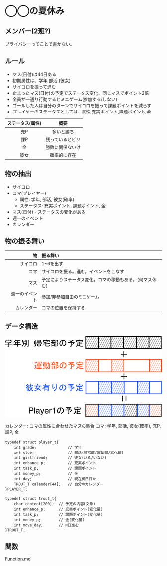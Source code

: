# ◯◯の夏休み

## メンバー(2班?)
プライバシーってことで書かない。

## ルール
- マス(日付)は44日ある
- 初期属性は、学年,部活,(彼女)
- サイコロを振って進む
- 止まったマス(日付)の予定でステータス変化、同じマスでポイント2倍
- 全員が一通り行動するとミニゲーム(参加する/しない)
- ゴールした人は自分のターンでサイコロを振って課題ポイントを減らす
- プレイヤーのステータスとしては、属性,充実ポイント,課題ポイント,金

| ステータス(属性) | 概要 |
|:-:|:-:|
|充P|多いと勝ち|
|課P|残っているとビリ|
|金| 勝敗に関係ないけ|
|彼女|確率的に存在|

## 物の抽出
- サイコロ
- コマ(プレイヤー)
	- 属性: 学年, 部活, 彼女(確率)
	- ステータス: 充実ポイント, 課題ポイント, 金
- マス(日付) - ステータスの変化がある
- 週一のイベント
- カレンダー

## 物の振る舞い
| 物 | 振る舞い |
|--:|:--|
|サイコロ|1~6を出す|
|コマ|サイコロを振る。進む。イベントをこなす|
|マス|予定によりステータス変化。コマの移動もある。(何マス休む)|
|週一のイベント|参加/非参加自由のミニゲーム|
|カレンダー|コマの位置を保持する|

## データ構造

![各個人のカレンダー](img/calender.png)

カレンダー: コマの属性に合わせたマスの集合
コマ: 学年, 部活, 彼女(確率), 充P, 課P, 金

```コマ
typedef struct player_t{
	int grade;				// 学年
	int club;				// 部活(帰宅部/運動部/文化部)
	int girlfriend;			// 彼女(いる/いない)
	int enhance_p;			// 充実ポイント
	int task_p;				// 課題ポイント
	int money_p;			// 金
	int day;				// 現在何日目か
	TROUT_T calender[44];	// 自分のカレンダー
}PLAYER_T;
```

```マス
typedef struct trout_t{
	char content[200];	// 予定の内容(文章)
	int enhance_p;		// 充実ポイント(変化量)
	int task_p;			// 課題ポイント(変化量)
	int money_p;		// 金(変化量)
	int move_day;		// N日進む
}TROUT_T;
```

## 関数
[Function.md](./Function.md)
